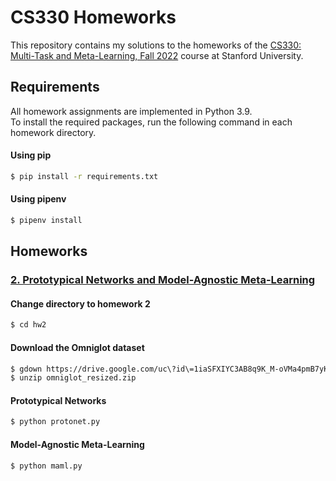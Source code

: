 # CS330 Homeworks
This repository contains my solutions to the homeworks of the [CS330: Multi-Task and Meta-Learning, Fall 2022](https://cs330.stanford.edu/) course at Stanford University.

## Requirements
All homework assignments are implemented in Python 3.9.  
To install the required packages, run the following command in each homework directory.

#### Using pip
```bash
$ pip install -r requirements.txt
```

#### Using pipenv
```bash
$ pipenv install
```

## Homeworks

### [2. Prototypical Networks and Model-Agnostic Meta-Learning](hw2/)

#### Change directory to homework 2
```bash
$ cd hw2
```

#### Download the Omniglot dataset
```bash
$ gdown https://drive.google.com/uc\?id\=1iaSFXIYC3AB8q9K_M-oVMa4pmB7yKMtI
$ unzip omniglot_resized.zip
```

#### Prototypical Networks
```bash
$ python protonet.py
```

#### Model-Agnostic Meta-Learning
```bash
$ python maml.py
```
